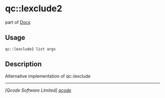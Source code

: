 qc::lexclude2
=============

part of [Docs](.)

Usage
-----
`qc::lexclude2 list args`

Description
-----------
Alternative implementation of qc::lexclude

----------------------------------
*[Qcode Software Limited] [qcode]*

[qcode]: www.qcode.co.uk "Qcode Software"